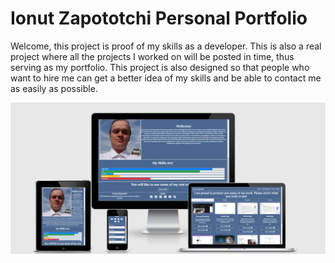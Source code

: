 # Ionut Zapototchi Personal Portfolio

Welcome, this project is proof of my skills as a developer. This is also a real project where all the projects I worked on will be posted in time, thus serving as my portfolio. This project is also designed so that people who want to hire me can get a better idea of ​​my skills and be able to contact me as easily as possible.

<img src="readme-assets/screens.png" alt="Website on different screen sizes">
